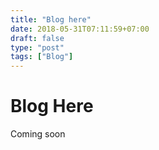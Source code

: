 ```yaml
---
title: "Blog here"
date: 2018-05-31T07:11:59+07:00
draft: false
type: "post"
tags: ["Blog"]
---
```


# Blog Here
Coming soon

